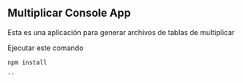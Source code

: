 ## Multiplicar Console App

Esta es una aplicación para generar archivos de tablas de multiplicar

Ejecutar este comando

```
npm install

``

